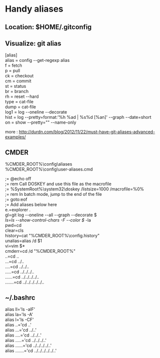 # Handy aliases

## Location: $HOME/.gitconfig
## Visualize: git alias

[alias]<br />
    alias = config --get-regexp alias<br />
    f = fetch<br />
    p = pull<br />
    ck = checkout<br />
    cm = commit<br />
    st = status<br />
    br = branch<br />
    rh = reset --hard<br />
    type = cat-file<br />
    dump = cat-file<br />
    log1 = log --oneline --decorate<br />
    hist = log --pretty=format:'%h %ad | %s%d [%an]' --graph --date=short<br />
    on = show --pretty="" --name-only<br />

more : http://durdn.com/blog/2012/11/22/must-have-git-aliases-advanced-examples/

## CMDER

%CMDER_ROOT%\config\aliases<br />
%CMDER_ROOT%\config\user-aliases.cmd<br />

;= @echo off<br />
;= rem Call DOSKEY and use this file as the macrofile<br />
;= %SystemRoot%\system32\doskey /listsize=1000 /macrofile=%0%<br />
;= rem In batch mode, jump to the end of the file<br />
;= goto:eof<br />
;= Add aliases below here<br />
e.=explorer .<br />
gl=git log --oneline --all --graph --decorate  $*<br />
ls=ls --show-control-chars -F --color $* -la<br />
pwd=cd<br />
clear=cls<br />
history=cat "%CMDER_ROOT%\config\.history"<br />
unalias=alias /d $1<br />
vi=vim $*<br />
cmderr=cd /d "%CMDER_ROOT%"<br />
..=cd ..<br />
...=cd ../..<br />
....=cd ../../..<br />
.....=cd ../../../..<br />
......=cd ../../../../..<br />
.......=cd ../../../../../..<br />


## ~/.bashrc

alias ll='ls -alF'<br />
alias la='ls -A'<br />
alias l='ls -CF'<br />
alias ..='cd ..'<br />
alias ...='cd ../..'<br />
alias ....='cd ../../..'<br />
alias .....='cd ../../../..'<br />
alias ......='cd ../../../../..'<br />
alias .......='cd ../../../../../..'<br />

